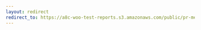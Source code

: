 ```yaml
---
layout: redirect
redirect_to: https://a8c-woo-test-reports.s3.amazonaws.com/public/pr-merge/42851/api/index.html
---
```

